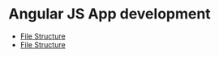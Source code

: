 # Angular JS App development #

* [File Structure ](http://briantford.com/blog/huuuuuge-angular-apps)
* [File Structure ](http://stackoverflow.com/questions/17461242/angularjs-application-file-structure)
